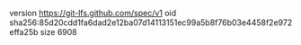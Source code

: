 version https://git-lfs.github.com/spec/v1
oid sha256:85d20cdd1fa6dad2e12ba07d14113151ec99a5b8f76b03e4458f2e972effa25b
size 6908
